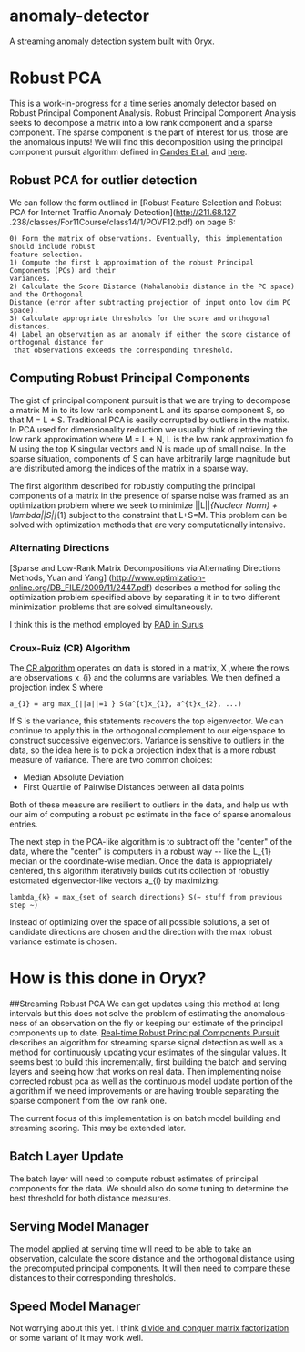 # anomaly-detector
A streaming anomaly detection system built with Oryx.

# Robust PCA
This is a work-in-progress for a time series anomaly detector based
on Robust Principal Component Analysis. Robust Principal Component Analysis
seeks to decompose a matrix into a low rank component and a sparse component.
The sparse component is the part of interest for us, those are the anomalous
inputs! We will find this decomposition using the principal component pursuit
algorithm defined in [Candes Et al.](http://statweb.stanford.edu/~candes/papers/RobustPCA.pdf)
and [here](http://perception.csl.illinois.edu/matrix-rank/Files/RPCA_JACM.pdf).


## Robust PCA for outlier detection

We can follow the form outlined in [Robust Feature Selection and Robust PCA for Internet Traffic
Anomaly Detection](http://211.68.127
.238/classes/For11Course/class14/1/POVF12.pdf) on page 6:

    0) Form the matrix of observations. Eventually, this implementation should include robust
    feature selection.
    1) Compute the first k approximation of the robust Principal Components (PCs) and their
    variances.
    2) Calculate the Score Distance (Mahalanobis distance in the PC space) and the Orthogonal
    Distance (error after subtracting projection of input onto low dim PC space).
    3) Calculate appropriate thresholds for the score and orthogonal distances.
    4) Label an observation as an anomaly if either the score distance of orthogonal distance for
     that observations exceeds the corresponding threshold.


## Computing Robust Principal Components

The gist of principal component pursuit is that we are trying to decompose a matrix M in to its
low rank component L and its sparse component S, so that M = L + S. Traditional PCA is easily
corrupted by outliers in the matrix. In PCA used for dimensionality reduction we usually think of
retrieving the low rank approximation where M = L + N, L is the low rank approximation fo M
using the top K singular vectors and N is made up of small noise. In the sparse situation,
components of S can have arbitrarily large magnitude but are distributed among the indices of the
matrix in a sparse way.

The first algorithm described for robustly computing the principal components of a matrix in the
presence of sparse noise was framed as an optimization problem where we seek to minimize
    ||L||_{Nuclear Norm} + \lambda||S||_{1}
subject to the constraint that L+S=M. This problem can be solved with optimization methods that
are very computationally intensive.

### Alternating Directions
[Sparse and Low-Rank Matrix Decompositions via Alternating Directions Methods, Yuan and Yang]
(http://www.optimization-online.org/DB_FILE/2009/11/2447.pdf) describes a method for soling the
optimization problem specified above by separating it in to two different minimization problems that
are solved simultaneously.


I think this is the method employed by [RAD in Surus](https://github.com/Netflix/Surus/blob/master/src/main/java/org/surus/math/RPCA.java)

### Croux-Ruiz (CR) Algorithm

The [CR algorithm](http://feb.kuleuven.be/public/NDBAE06/PDF-FILES/pcaPP.pdf) operates on data is stored in a matrix, X ,where the rows are observations
x_{i}
and the columns are variables. We then defined a projection index S where

    a_{1} = arg max_{||a||=1 } S(a^{t}x_{1}, a^{t}x_{2}, ...)

If S is the variance, this statements recovers the top eigenvector. We can continue to apply this
in the orthogonal complement to our eigenspace to construct successive eigenvectors. Variance is
sensitive to outliers in the data, so the idea here is to pick a projection index that is a
more robust measure of variance. There are two common choices:

* Median Absolute Deviation
* First Quartile of Pairwise Distances between all data points

Both of these measure are resilient to outliers in the data, and help us with our aim of
computing a robust pc estimate in the face of sparse anomalous entries.

The next step in the PCA-like algorithm is to subtract off the "center" of the data, where the
"center" is computers in a robust way -- like the L_{1} median or the coordinate-wise median.
Once the data is appropriately centered, this algorithm iteratively builds out its collection of
robustly estomated eigenvector-like vectors a_{i} by maximizing:

    lambda_{k} = max_{set of search directions} S(~ stuff from previous step ~)

Instead of optimizing over the space of all possible solutions, a set of candidate directions are
chosen and the direction with the max robust variance estimate is chosen.


# How is this done in Oryx?

##Streaming Robust PCA
We can get updates using this method at long intervals
but this does not solve the problem of estimating the anomalous-ness of an observation on the fly
or keeping our estimate of the principal components up to date. [Real-time Robust Principal
Components Pursuit](http://arxiv.org/pdf/1010.0608v3.pdf)
describes an algorithm for streaming sparse signal detection as well as a method for
continuously updating your estimates of the singular values. It seems best to build this
incrementally, first building the batch and serving layers and seeing how that works on
real data. Then implementing noise corrected robust pca as well as the continuous model
update portion of the algorithm if we need improvements or are having trouble separating the
sparse component from the low rank one.

The current focus of this implementation is on batch model building and streaming scoring. This
may be extended later.

## Batch Layer Update
The batch layer will need to compute robust estimates of principal components for the data. We
should also do some tuning to determine the best threshold for both distance measures.

## Serving Model Manager
The model applied at serving time will need to be able to take an observation, calculate the score
 distance and the orthogonal distance using the precomputed principal components. It will then
 need to compare these distances to their corresponding thresholds.

## Speed Model Manager
Not worrying about this yet. I think [divide and conquer matrix factorization](http://www.cs.berkeley.edu/~ameet/dfc.pdf) or some variant
of it may work well.
